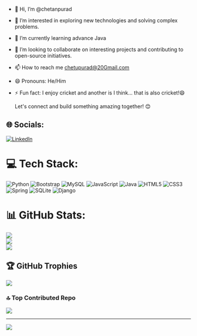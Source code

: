 - 👋 Hi, I’m @chetanpurad
- 👀 I’m interested in exploring new technologies and solving complex problems.
- 🌱 I’m currently learning advance Java
- 💞️ I’m looking to collaborate on interesting projects and contributing to open-source initiatives.
- 📫 How to reach me chetupurad@20Gmail.com
- 😄 Pronouns: He/Him
- ⚡ Fun fact: I enjoy cricket and another is I think... that is also cricket!😄

  Let's connect and build something amazing together! 😊

## 🌐 Socials:
[![LinkedIn](https://img.shields.io/badge/LinkedIn-%230077B5.svg?logo=linkedin&logoColor=white)](https://linkedin.com/in/chetan-purad) 

# 💻 Tech Stack:
![Python](https://img.shields.io/badge/python-3670A0?style=for-the-badge&logo=python&logoColor=ffdd54) ![Bootstrap](https://img.shields.io/badge/bootstrap-%238511FA.svg?style=for-the-badge&logo=bootstrap&logoColor=white) ![MySQL](https://img.shields.io/badge/mysql-%2300000f.svg?style=for-the-badge&logo=mysql&logoColor=white) ![JavaScript](https://img.shields.io/badge/javascript-%23323330.svg?style=for-the-badge&logo=javascript&logoColor=%23F7DF1E) ![Java](https://img.shields.io/badge/java-%23ED8B00.svg?style=for-the-badge&logo=openjdk&logoColor=white) ![HTML5](https://img.shields.io/badge/html5-%23E34F26.svg?style=for-the-badge&logo=html5&logoColor=white) ![CSS3](https://img.shields.io/badge/css3-%231572B6.svg?style=for-the-badge&logo=css3&logoColor=white) ![Spring](https://img.shields.io/badge/spring-%236DB33F.svg?style=for-the-badge&logo=spring&logoColor=white) ![SQLite](https://img.shields.io/badge/sqlite-%2307405e.svg?style=for-the-badge&logo=sqlite&logoColor=white) ![Django](https://img.shields.io/badge/django-%23092E20.svg?style=for-the-badge&logo=django&logoColor=white)
# 📊 GitHub Stats:
![](https://github-readme-stats.vercel.app/api?username=chetanpurad&theme=onedark&hide_border=false&include_all_commits=false&count_private=false)<br/>
![](https://github-readme-streak-stats.herokuapp.com/?user=chetanpurad&theme=onedark&hide_border=false)<br/>
![](https://github-readme-stats.vercel.app/api/top-langs/?username=chetanpurad&theme=onedark&hide_border=false&include_all_commits=false&count_private=false&layout=compact)

## 🏆 GitHub Trophies
![](https://github-profile-trophy.vercel.app/?username=chetanpurad&theme=chalk&no-frame=false&no-bg=true&margin-w=4)

### 🔝 Top Contributed Repo
![](https://github-contributor-stats.vercel.app/api?username=chetanpurad&limit=5&theme=dracula&combine_all_yearly_contributions=true)

---
[![](https://visitcount.itsvg.in/api?id=chetanpurad&icon=0&color=0)](https://visitcount.itsvg.in)

<!-- Proudly created with GPRM ( https://gprm.itsvg.in ) -->
